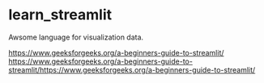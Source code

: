 # learn_streamlit
Awsome language for visualization data.


https://www.geeksforgeeks.org/a-beginners-guide-to-streamlit/
https://www.geeksforgeeks.org/a-beginners-guide-to-streamlit/https://www.geeksforgeeks.org/a-beginners-guide-to-streamlit/

